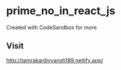 # prime_no_in_react_js
Created with CodeSandbox
for more 
## Visit
http://tamrakardivyansh189.netlify.app/

